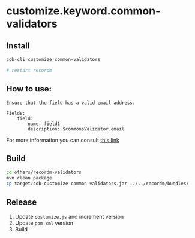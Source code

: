 # customize.keyword.common-validators

## Install

```bash
cob-cli customize common-validators

# restart recordm
```

## How to use:

```
Ensure that the field has a valid email address:

Fields:
    field:
        name: field1
        description: $commonsValidator.email
```

For more information you can consult [this link](https://learning.cultofbits.com/docs/cob-platform/admins/managing-information/available-customizations/common-validators/)

## Build

```bash
cd others/recordm-validators
mvn clean package
cp target/cob-customize-common-validators.jar ../../recordm/bundles/
```

## Release

1. Update `costumize.js` and increment version
2. Update `pom.xml` version
3. Build
